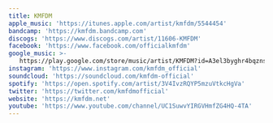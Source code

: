 ```yaml
---
title: KMFDM
apple_music: 'https://itunes.apple.com/artist/kmfdm/5544454'
bandcamp: 'https://kmfdm.bandcamp.com'
discogs: 'https://www.discogs.com/artist/11606-KMFDM'
facebook: 'https://www.facebook.com/officialkmfdm'
google_music: >-
   https://play.google.com/store/music/artist/KMFDM?id=A3el3byghr4bqznsebwmjmfgj4a
instagram: 'https://www.instagram.com/kmfdm_official'
soundcloud: 'https://soundcloud.com/kmfdm-official'
spotify: 'https://open.spotify.com/artist/3V4IvzRQYP5mzuVtkcHgVa'
twitter: 'https://twitter.com/kmfdmofficial'
website: 'https://kmfdm.net'
youtube: 'https://www.youtube.com/channel/UC1SuwvYIRGVHmfZG4HQ-4TA'
---
```

